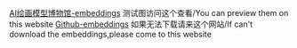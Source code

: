 [AI绘画模型博物馆-embeddings](https://aimodel.subrecovery.top/2022/11/15/pt%E6%A8%A1%E5%9E%8B)
测试图访问这个查看/You can preview them on this website
[Github-embeddings](https://github.com/autumn-moon-py/aimodel-embeddings)
如果无法下载请来这个网站/If can't download the embeddings,please come to this website